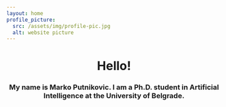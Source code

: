 ```yaml
---
layout: home
profile_picture:
  src: /assets/img/profile-pic.jpg
  alt: website picture
---
```


<h1 style='text-align: center'> Hello! </h1>
<h3 style='text-align: center'>
  My name is Marko Putnikovic. I am a Ph.D. student in Artificial Intelligence at the University of Belgrade.
</h3 >

